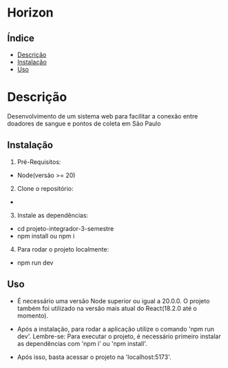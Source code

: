 # Horizon

## Índice 
- [Descrição](#descrição)
- [Instalação](#instalação)
- [Uso](#uso)

# Descrição
Desenvolvimento de um sistema web para facilitar a conexão entre doadores de sangue e pontos de coleta em São Paulo

## Instalação
1. Pré-Requisitos: 
- Node(versão >= 20)

2. Clone o repositório:
- ``` bash git clone https://github.com/brennorcsilva/projeto-integrador-3-semestre.git

3. Instale as dependências:
- cd projeto-integrador-3-semestre
- npm install ou npm i

4. Para rodar o projeto localmente:
- npm run dev

## Uso
- É necessário uma versão Node superior ou igual a 20.0.0. O projeto também foi utilizado na versão mais atual do React(18.2.0 até o momento).

- Após a instalação, para rodar a aplicação utilize o comando 'npm run dev'. Lembre-se: Para executar o projeto, é necessário primeiro instalar as dependências com 'npm i' ou 'npm install'.

- Após isso, basta acessar o projeto na 'localhost:5173'.
